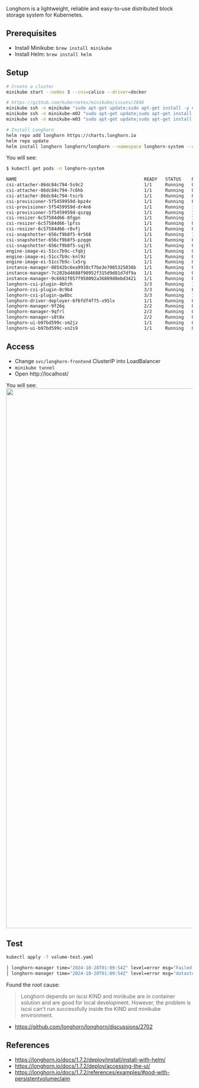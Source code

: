 Longhorn is a lightweight, reliable and easy-to-use distributed block storage system for Kubernetes.

## Prerequisites
- Install Minikube: `brew install minikube`
- Install Helm: `brew install helm`

## Setup
```bash
# Create a cluster
minikube start --nodes 3 --cni=calico --driver=docker

# https://github.com/kubernetes/minikube/issues/2846
minikube ssh -n minikube "sudo apt-get update;sudo apt-get install -y open-iscsi"
minikube ssh -n minikube-m02 "sudo apt-get update;sudo apt-get install -y open-iscsi"
minikube ssh -n minikube-m03 "sudo apt-get update;sudo apt-get install -y open-iscsi"

# Install Longhorn
helm repo add longhorn https://charts.longhorn.io
helm repo update
helm install longhorn longhorn/longhorn --namespace longhorn-system --create-namespace --version 1.7.2
```

You will see:
```bash
$ kubectl get pods -n longhorn-system

NAME                                                READY   STATUS    RESTARTS        AGE
csi-attacher-86dc84c794-5s9c2                       1/1     Running   0               2m58s
csi-attacher-86dc84c794-7c6hb                       1/1     Running   0               2m58s
csi-attacher-86dc84c794-tscrb                       1/1     Running   0               2m58s
csi-provisioner-5f5459959d-bpz4v                    1/1     Running   0               2m58s
csi-provisioner-5f5459959d-dr4n6                    1/1     Running   1 (2m12s ago)   2m58s
csi-provisioner-5f5459959d-qszqg                    1/1     Running   1 (101s ago)    2m58s
csi-resizer-6c57584d66-8fgpn                        1/1     Running   1 (2m5s ago)    2m58s
csi-resizer-6c57584d66-lpfss                        1/1     Running   0               2m58s
csi-resizer-6c57584d66-r8vfj                        1/1     Running   0               2m58s
csi-snapshotter-656cf9b8f5-9r568                    1/1     Running   1 (119s ago)    2m58s
csi-snapshotter-656cf9b8f5-pzqqm                    1/1     Running   0               2m58s
csi-snapshotter-656cf9b8f5-sqj9l                    1/1     Running   0               2m58s
engine-image-ei-51cc7b9c-cfqbj                      1/1     Running   0               3m32s
engine-image-ei-51cc7b9c-knl9z                      1/1     Running   0               3m32s
engine-image-ei-51cc7b9c-lx5rg                      1/1     Running   0               3m32s
instance-manager-08542bc6ea9938cf7be3e7085325038b   1/1     Running   0               3m2s
instance-manager-7c202bd4688f90952f315d9d81d7df9a   1/1     Running   0               97s
instance-manager-9c6692f057f958092a36809d8ebd3421   1/1     Running   0               70s
longhorn-csi-plugin-4bhzh                           3/3     Running   1 (116s ago)    2m58s
longhorn-csi-plugin-8c9b4                           3/3     Running   0               2m58s
longhorn-csi-plugin-qw8bc                           3/3     Running   1 (90s ago)     2m58s
longhorn-driver-deployer-6f6fdf4f75-x95lx           1/1     Running   0               7m31s
longhorn-manager-9f26q                              2/2     Running   0               3m42s
longhorn-manager-9qfrl                              2/2     Running   0               2m12s
longhorn-manager-s8t8x                              2/2     Running   0               104s
longhorn-ui-b97bd599c-sm2jz                         1/1     Running   0               7m31s
longhorn-ui-b97bd599c-xn2s9                         1/1     Running   0               7m31s
```

## Access
- Change `svc/longhorn-frontend` ClusterIP into LoadBalancer
- `minikube tunnel`
- Open http://localhost/

You will see:
<img width="1456" src="https://github.com/user-attachments/assets/8d1b231f-d9b1-47a8-ad33-2f177b5e76c9">

## Test
```bash
kubectl apply -f volume-test.yaml
```

```bash
│ longhorn-manager time="2024-10-28T01:09:54Z" level=error msg="Failed to sync Longhorn node" func=controller.handleReconcileErrorLogging file="utils.go:79" LonghornNode=longhorn-system/minikube-m02 controller=longhorn-node error="failed to sync node for longhorn-system/minikube-m02: replica.longhorn.io \"pvc-b559b9da-3ea7-4039-b6ba-57ce08e70908-r-4b018de2\" not found" node=minikube-m02
│ longhorn-manager time="2024-10-28T01:09:54Z" level=error msg="datastore: failed to get updated object pvc-b559b9da-3ea7-4039-b6ba-57ce08e70908" func=datastore.verifyUpdate file="longhorn.go:3830" error="volume.longhorn.io \"pvc-b559b9da-3ea7-4039-b6ba-57ce08e70908\" not found"
```

Found the root cause:
>Longhorn depends on iscsi
>KIND and minikube are in container solution and are good for local development.
>However, the problem is iscsi can't run successfully inside the KIND and minikube environment.

- https://github.com/longhorn/longhorn/discussions/2702

## References
- https://longhorn.io/docs/1.7.2/deploy/install/install-with-helm/
- https://longhorn.io/docs/1.7.2/deploy/accessing-the-ui/
- https://longhorn.io/docs/1.7.2/references/examples/#pod-with-persistentvolumeclaim
